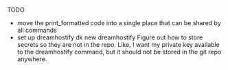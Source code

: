 TODO

- move the print_formatted code into a single place that can be shared by all commands
- set up dreamhostify
    dk new dreamhostify
    Figure out how to store secrets so they are not in the repo.
        Like, I want my private key available to the dreamhostify command, but it should not be stored in the git repo anywhere.